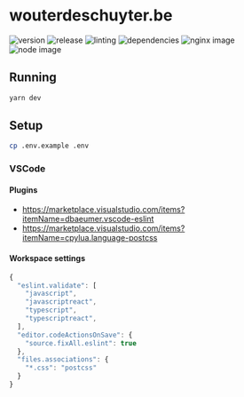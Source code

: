 # wouterdeschuyter.be

![version](https://img.shields.io/github/v/tag/wouterds/wouterdeschuyter.be?color=orange&label=version)
![release](https://github.com/wouterds/wouterdeschuyter.be/workflows/release/badge.svg)
![linting](https://github.com/wouterds/wouterdeschuyter.be/workflows/linting/badge.svg)
![dependencies](https://img.shields.io/david/wouterds/wouterdeschuyter.be)
![nginx image](https://img.shields.io/docker/image-size/wouterds/wouterdeschuyter.be/nginx?label=nginx%20image)
![node image](https://img.shields.io/docker/image-size/wouterds/wouterdeschuyter.be/node?label=node%20image)

## Running

```bash
yarn dev
```

## Setup

```bash
cp .env.example .env
```

### VSCode

#### Plugins

- https://marketplace.visualstudio.com/items?itemName=dbaeumer.vscode-eslint
- https://marketplace.visualstudio.com/items?itemName=cpylua.language-postcss

#### Workspace settings

```javascript
{
  "eslint.validate": [
    "javascript",
    "javascriptreact",
    "typescript",
    "typescriptreact",
  ],
  "editor.codeActionsOnSave": {
    "source.fixAll.eslint": true
  },
  "files.associations": {
    "*.css": "postcss"
  }
}
```
